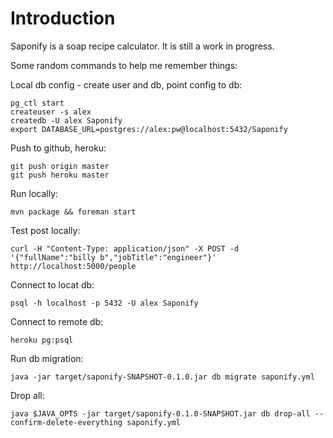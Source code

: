 # Introduction

Saponify is a soap recipe calculator. It is still a work in progress.

Some random commands to help me remember things:
  
Local db config - create user and db, point config to db:

    pg_ctl start
    createuser -s alex
    createdb -U alex Saponify
    export DATABASE_URL=postgres://alex:pw@localhost:5432/Saponify

Push to github, heroku:
    
    git push origin master
    git push heroku master

Run locally:

    mvn package && foreman start
    
Test post locally:

    curl -H "Content-Type: application/json" -X POST -d '{"fullName":"billy b","jobTitle":"engineer"}' http://localhost:5000/people
    
Connect to locat db:

    psql -h localhost -p 5432 -U alex Saponify
  
Connect to remote db:

    heroku pg:psql
    
Run db migration:

    java -jar target/saponify-SNAPSHOT-0.1.0.jar db migrate saponify.yml

Drop all:

    java $JAVA_OPTS -jar target/saponify-0.1.0-SNAPSHOT.jar db drop-all --confirm-delete-everything saponify.yml
